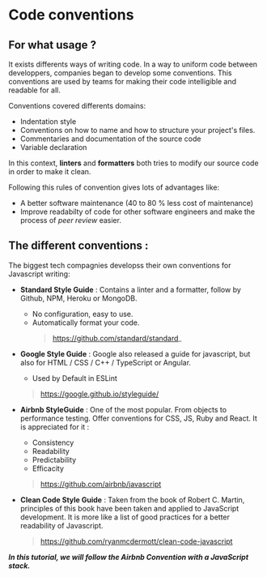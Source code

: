 # Code conventions

## For what usage ? 

It exists differents ways of writing code. In a way to uniform code between developpers, companies began to develop some conventions. This conventions are used by teams for making their code intelligible and readable for all. 

Conventions covered differents domains: 

- Indentation style
- Conventions on how to name and how to structure your project's files.
- Commentaries and documentation of the source code
- Variable declaration

In this context, **linters** and **formatters** both tries to modify our source code in order to make it clean. 

Following this rules of convention gives lots of advantages like:

- A better software maintenance (40 to 80 % less cost of maintenance)
- Improve readabilty of code for other software engineers and make the process of _peer review_ easier.

## The different conventions : 

The biggest tech compagnies developss their own conventions for Javascript writing: 

* **Standard Style Guide** : Contains a linter and a formatter, follow by Github, NPM, Heroku or MongoDB.
    - No configuration, easy to use. 
    - Automatically format your code.
        >https://github.com/standard/standard_

* **Google Style Guide** : Google also released a guide for javascript, but also for HTML / CSS / C++ / TypeScript or Angular. 
    - Used by Default in ESLint
    > https://google.github.io/styleguide/

* **Airbnb StyleGuide** : One of the most popular. From objects to performance testing. Offer conventions for CSS, JS, Ruby and React. It is appreciated for it :
    - Consistency
    - Readability
    - Predictability
    - Efficacity
    > https://github.com/airbnb/javascript

* **Clean Code Style Guide** : Taken from the book of Robert C. Martin, principles of this book have been taken and applied to JavaScript development. It is more like a list of good practices for a better readability of Javascript. 
    > https://github.com/ryanmcdermott/clean-code-javascript


 **_In this tutorial, we will follow the Airbnb Convention with a JavaScript stack._**
